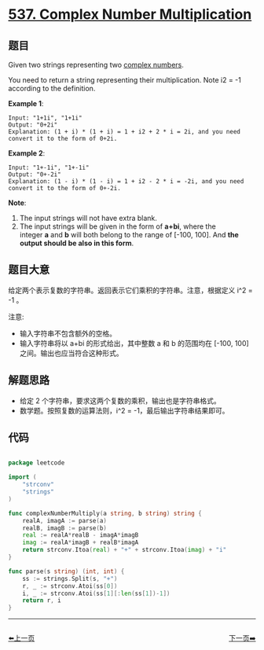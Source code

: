 # [537. Complex Number Multiplication](https://leetcode.com/problems/complex-number-multiplication/)


## 题目

Given two strings representing two [complex numbers](https://en.wikipedia.org/wiki/Complex_number).

You need to return a string representing their multiplication. Note i2 = -1 according to the definition.

**Example 1**:

```
Input: "1+1i", "1+1i"
Output: "0+2i"
Explanation: (1 + i) * (1 + i) = 1 + i2 + 2 * i = 2i, and you need convert it to the form of 0+2i.
```

**Example 2**:

```
Input: "1+-1i", "1+-1i"
Output: "0+-2i"
Explanation: (1 - i) * (1 - i) = 1 + i2 - 2 * i = -2i, and you need convert it to the form of 0+-2i.
```

**Note**:

1. The input strings will not have extra blank.
2. The input strings will be given in the form of **a+bi**, where the integer **a** and **b** will both belong to the range of [-100, 100]. And **the output should be also in this form**.

## 题目大意

给定两个表示复数的字符串。返回表示它们乘积的字符串。注意，根据定义 i^2 = -1 。

注意:

- 输入字符串不包含额外的空格。
- 输入字符串将以 a+bi 的形式给出，其中整数 a 和 b 的范围均在 [-100, 100] 之间。输出也应当符合这种形式。



## 解题思路

- 给定 2 个字符串，要求这两个复数的乘积，输出也是字符串格式。
- 数学题。按照复数的运算法则，i^2 = -1，最后输出字符串结果即可。

## 代码

```go

package leetcode

import (
	"strconv"
	"strings"
)

func complexNumberMultiply(a string, b string) string {
	realA, imagA := parse(a)
	realB, imagB := parse(b)
	real := realA*realB - imagA*imagB
	imag := realA*imagB + realB*imagA
	return strconv.Itoa(real) + "+" + strconv.Itoa(imag) + "i"
}

func parse(s string) (int, int) {
	ss := strings.Split(s, "+")
	r, _ := strconv.Atoi(ss[0])
	i, _ := strconv.Atoi(ss[1][:len(ss[1])-1])
	return r, i
}

```


----------------------------------------------
<div style="display: flex;justify-content: space-between;align-items: center;">
<p><a href="https://books.halfrost.com/leetcode/ChapterFour/0500~0599/0535.Encode-and-Decode-TinyURL/">⬅️上一页</a></p>
<p><a href="https://books.halfrost.com/leetcode/ChapterFour/0500~0599/0538.Convert-BST-to-Greater-Tree/">下一页➡️</a></p>
</div>
